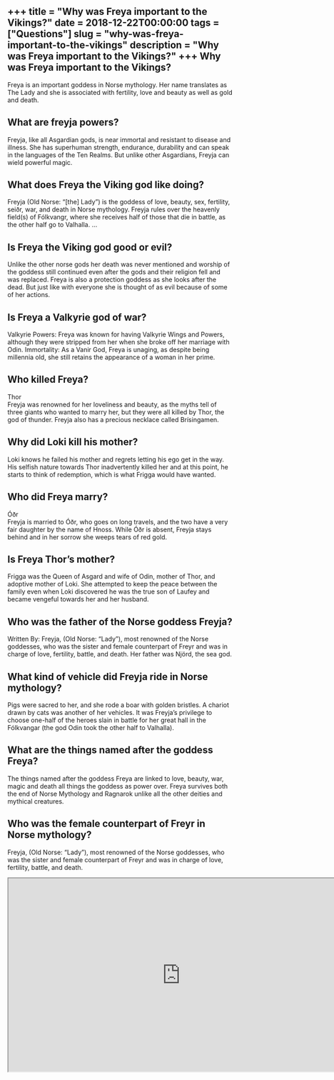 +++
title = "Why was Freya important to the Vikings?"
date = 2018-12-22T00:00:00
tags = ["Questions"]
slug = "why-was-freya-important-to-the-vikings"
description = "Why was Freya important to the Vikings?"
+++
Why was Freya important to the Vikings?
---------------------------------------

Freya is an important goddess in Norse mythology. Her name translates as The Lady and she is associated with fertility, love and beauty as well as gold and death.

What are freyja powers?
-----------------------

Freyja, like all Asgardian gods, is near immortal and resistant to disease and illness. She has superhuman strength, endurance, durability and can speak in the languages of the Ten Realms. But unlike other Asgardians, Freyja can wield powerful magic.

What does Freya the Viking god like doing?
------------------------------------------

Freyja (Old Norse: “\[the\] Lady”) is the goddess of love, beauty, sex, fertility, seiðr, war, and death in Norse mythology. Freyja rules over the heavenly field(s) of Fólkvangr, where she receives half of those that die in battle, as the other half go to Valhalla. …

Is Freya the Viking god good or evil?
-------------------------------------

Unlike the other norse gods her death was never mentioned and worship of the goddess still continued even after the gods and their religion fell and was replaced. Freya is also a protection goddess as she looks after the dead. But just like with everyone she is thought of as evil because of some of her actions.

Is Freya a Valkyrie god of war?
-------------------------------

Valkyrie Powers: Freya was known for having Valkyrie Wings and Powers, although they were stripped from her when she broke off her marriage with Odin. Immortality: As a Vanir God, Freya is unaging, as despite being millennia old, she still retains the appearance of a woman in her prime.

Who killed Freya?
-----------------

Thor  
Freyja was renowned for her loveliness and beauty, as the myths tell of three giants who wanted to marry her, but they were all killed by Thor, the god of thunder. Freyja also has a precious necklace called Brísingamen.

Why did Loki kill his mother?
-----------------------------

Loki knows he failed his mother and regrets letting his ego get in the way. His selfish nature towards Thor inadvertently killed her and at this point, he starts to think of redemption, which is what Frigga would have wanted.

Who did Freya marry?
--------------------

Óðr  
Freyja is married to Óðr, who goes on long travels, and the two have a very fair daughter by the name of Hnoss. While Óðr is absent, Freyja stays behind and in her sorrow she weeps tears of red gold.

Is Freya Thor’s mother?
-----------------------

Frigga was the Queen of Asgard and wife of Odin, mother of Thor, and adoptive mother of Loki. She attempted to keep the peace between the family even when Loki discovered he was the true son of Laufey and became vengeful towards her and her husband.

Who was the father of the Norse goddess Freyja?
-----------------------------------------------

Written By: Freyja, (Old Norse: “Lady”), most renowned of the Norse goddesses, who was the sister and female counterpart of Freyr and was in charge of love, fertility, battle, and death. Her father was Njörd, the sea god.

What kind of vehicle did Freyja ride in Norse mythology?
--------------------------------------------------------

Pigs were sacred to her, and she rode a boar with golden bristles. A chariot drawn by cats was another of her vehicles. It was Freyja’s privilege to choose one-half of the heroes slain in battle for her great hall in the Fólkvangar (the god Odin took the other half to Valhalla).

What are the things named after the goddess Freya?
--------------------------------------------------

The things named after the goddess Freya are linked to love, beauty, war, magic and death all things the goddess as power over. Freya survives both the end of Norse Mythology and Ragnarok unlike all the other deities and mythical creatures.

Who was the female counterpart of Freyr in Norse mythology?
-----------------------------------------------------------

Freyja, (Old Norse: “Lady”), most renowned of the Norse goddesses, who was the sister and female counterpart of Freyr and was in charge of love, fertility, battle, and death.

<iframe allow="accelerometer; autoplay; clipboard-write; encrypted-media; gyroscope; picture-in-picture" allowfullscreen="" class="__youtube_prefs__  epyt-is-override  no-lazyload" data-no-lazy="1" data-origheight="433" data-origwidth="770" data-skipgform_ajax_framebjll="" height="433" id="_ytid_72034" loading="lazy" src="https://www.youtube.com/embed/8npSyiqHMyU?enablejsapi=1&autoplay=0&cc_load_policy=0&cc_lang_pref=&iv_load_policy=1&loop=0&modestbranding=0&rel=1&fs=1&playsinline=0&autohide=2&theme=dark&color=red&controls=1&" title="YouTube player" width="770"></iframe>